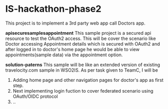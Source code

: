 # IS-hackathon-phase2

This project is to implement a 3rd party web app call Doctors app. 

**apisecuresamplesappointment**
This sample project is a secured api resource to test the OAuth2 access. This will be cover the scenario like Doctor accessing Appointment details which is secured with OAuth2 and after logged in to doctor's home page he would be able to view appointments(sample data) via the appointment option.

**solution-paterns**
This sample will be like an extended version of existing travelocity.com sample in WSO2IS.
As per task given to TeamC, I will be 
1. Adding home page and other navigation pages for doctor's app as first step. 
2. Next implementing login fuction to cover federated scenario using OAuth/OIDC protocol
3. ..
